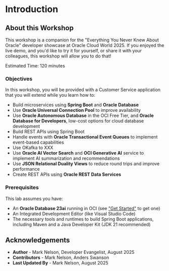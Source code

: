 # Introduction

## About this Workshop

This workshop is a companion for the "Everything You Never Knew About Oracle" developer showcase at Oracle Cloud World 2025.  If you enjoyed the live demo, and you'd like to try it for yourself, or share it with your colleagues, this workshop will allow you to do that! 

Estimated Time: 120 minutes

### Objectives

In this workshop, you will be provided with a Customer Service application that you will extend while you learn how to:

* Build microservices using **Spring Boot** and **Oracle Database**
* Use **Oracle Universal Connection Pool** to improve availability
* Use **Oracle Autonomous Database** in the OCI Free Tier, and **Oracle Database for Developers**, low-cost options for cloud database development
* Build REST APIs using Spring Boot
* Handle events with **Oracle Transactional Event Queues** to implement event-based capabilities
* Use OKafka to XXX
* Use **Oracle AI Vector Search** and **OCI Generative AI** service to implement AI summarization and recommendations
* Use **JSON Relational Duality Views** to reduce round trips and improve performance
* Create REST APIs using **Oracle REST Data Services**


### Prerequisites

This lab assumes you have:

* An **Oracle Database 23ai** running in OCI (see ["Get Started"](/developer/all-you-never-knew/workshops/tenancy/index.html?lab=get-started) to get one) 
* An Integrated Development Editor (like Visual Studio Code)
* The necessary tools and runtimes to build Spring Boot applications, including Maven and a Java Developer Kit (JDK 21 recommended)


## Acknowledgements

* **Author** - Mark Nelson, Developer Evangelist, August 2025
* **Contributors** - Mark Nelson, Anders Swanson
* **Last Updated By** - Mark Nelson, August 2025
